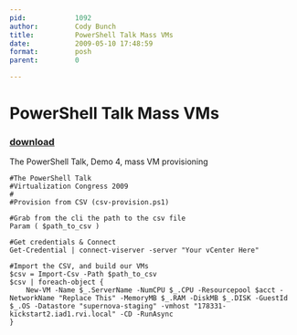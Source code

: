 ```yaml
---
pid:            1092
author:         Cody Bunch
title:          PowerShell Talk Mass VMs
date:           2009-05-10 17:48:59
format:         posh
parent:         0

---
```


# PowerShell Talk Mass VMs

### [download](Scripts\1092.ps1)

The PowerShell Talk, Demo 4, mass VM provisioning

```posh
#The PowerShell Talk
#Virtualization Congress 2009
#
#Provision from CSV (csv-provision.ps1)

#Grab from the cli the path to the csv file
Param ( $path_to_csv )

#Get credentials & Connect
Get-Credential | connect-viserver -server "Your vCenter Here"

#Import the CSV, and build our VMs
$csv = Import-Csv -Path $path_to_csv
$csv | foreach-object {
    New-VM -Name $_.ServerName -NumCPU $_.CPU -Resourcepool $acct -NetworkName "Replace This" -MemoryMB $_.RAM -DiskMB $_.DISK -GuestId $_.OS -Datastore "supernova-staging" -vmhost "178331-kickstart2.iad1.rvi.local" -CD -RunAsync 
}
```
